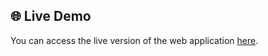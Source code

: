 ## 🌐 Live Demo

You can access the live version of the web application [here](https://pavanmahi.github.io/WT-ASSESMENT1/).
